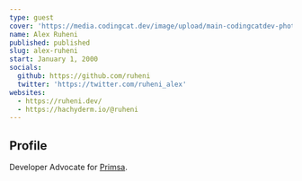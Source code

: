 ```yaml
---
type: guest
cover: 'https://media.codingcat.dev/image/upload/main-codingcatdev-photo/podcast-guest/ruheni_alex'
name: Alex Ruheni
published: published
slug: alex-ruheni
start: January 1, 2000
socials:
  github: https://github.com/ruheni
  twitter: 'https://twitter.com/ruheni_alex'
websites:
  - https://ruheni.dev/
  - https://hachyderm.io/@ruheni
---
```


## Profile

Developer Advocate for [Primsa](https://www.prisma.io).
